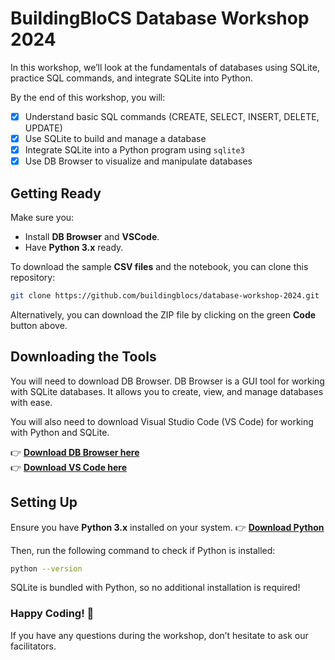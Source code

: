 # BuildingBloCS Database Workshop 2024

In this workshop, we’ll look at the fundamentals of databases using SQLite, practice SQL commands, and integrate SQLite into Python.

By the end of this workshop, you will:

- [x] Understand basic SQL commands (CREATE, SELECT, INSERT, DELETE, UPDATE)
- [x] Use SQLite to build and manage a database
- [x] Integrate SQLite into a Python program using `sqlite3`
- [x] Use DB Browser to visualize and manipulate databases

## Getting Ready

Make sure you:

- Install **DB Browser** and **VSCode**.
- Have **Python 3.x** ready.

To download the sample **CSV files** and the notebook, you can clone this repository:

```bash
git clone https://github.com/buildingblocs/database-workshop-2024.git
```

Alternatively, you can download the ZIP file by clicking on the green **Code** button above.

## Downloading the Tools

You will need to download DB Browser. DB Browser is a GUI tool for working with SQLite databases. It allows you to create, view, and manage databases with ease.

You will also need to download Visual Studio Code (VS Code) for working with Python and SQLite.

👉 [**Download DB Browser here**](https://sqlitebrowser.org/dl/)  
👉 [**Download VS Code here**](https://code.visualstudio.com/download)

## Setting Up

Ensure you have **Python 3.x** installed on your system. 👉 [**Download Python**](https://www.python.org/downloads/)

Then, run the following command to check if Python is installed:

```bash
python --version
```

SQLite is bundled with Python, so no additional installation is required!

### Happy Coding! 🎅

If you have any questions during the workshop, don’t hesitate to ask our facilitators.
